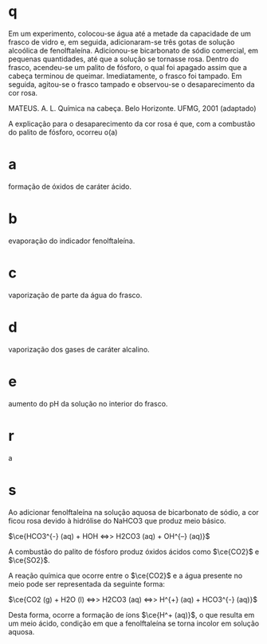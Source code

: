 # q
Em um experimento, colocou-se água até a metade da capacidade de um frasco de vidro e, em seguida, adicionaram-se três gotas de solução alcoólica de fenolftaleína. Adicionou-se bicarbonato de sódio comercial, em pequenas quantidades, até que a solução se tornasse rosa. Dentro do frasco, acendeu-se um palito de fósforo, o qual foi apagado assim que a cabeça terminou de queimar. Imediatamente, o frasco foi tampado. Em seguida, agitou-se o frasco tampado e observou-se o desaparecimento da cor rosa.

MATEUS. A. L. Química na cabeça. Belo Horizonte. UFMG, 2001 (adaptado)

A explicação para o desaparecimento da cor rosa é que, com a combustão do palito de fósforo, ocorreu o(a)

# a
formação de óxidos de caráter ácido.

# b
evaporação do indicador fenolftaleína.

# c
vaporização de parte da água do frasco.

# d
vaporização dos gases de caráter alcalino.

# e
aumento do pH da solução no interior do frasco.

# r
a

# s
Ao adicionar fenolftaleína na solução aquosa de bicarbonato de sódio, a cor ficou rosa devido à hidrólise do NaHCO3 que produz meio básico.

$\ce{HCO3^{-} (aq) + HOH <=>> H2CO3 (aq) + OH^{–} (aq)}$

A combustão do palito de fósforo produz óxidos ácidos como $\ce{CO2}$ e $\ce{SO2}$.

A reação química que ocorre entre o $\ce{CO2}$ e a água presente no meio pode ser representada da seguinte forma:

$\ce{CO2 (g) + H2O (l) <=>> H2CO3 (aq) <=>> H^{+} (aq) + HCO3^{-} (aq)}$

Desta forma, ocorre a formação de íons $\ce{H^+ (aq)}$, o que resulta em um meio ácido, condição em que a fenolftaleína se torna incolor em solução aquosa.
